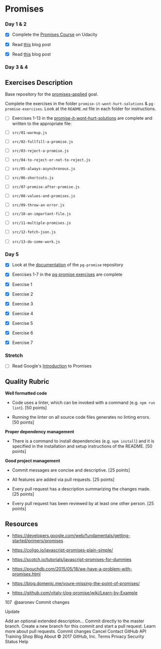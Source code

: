 # Promises

### Day 1 & 2

- [x] Complete the [Promises Course][promises-course] on Udacity

- [x] Read [this](https://coligo.io/javascript-promises-plain-simple/) blog post

- [x] Read [this](https://scotch.io/tutorials/javascript-promises-for-dummies) blog post
​
### Day 3 & 4

## Exercises Description

Base repository for the [promises-applied](https://github.com/GuildCrafts/web-development-js/issues/186) goal.

Complete the exercises in the folder `promise-it-wont-hurt-solutions` & `pg-promise-exercises`. Look at the `README.md` file in each folder for instructions.

- [ ] Exercises 1-13 in the [promise-it-wont-hurt-solutions][promise-it-wont-hurt-solutions] are complete and written to the appropriate file:

- [ ] `src/01-warmup.js`

- [ ] `src/02-fullfill-a-promise.js`

- [ ] `src/03-reject-a-promise.js`

- [ ] `src/04-to-reject-or-not-to-reject.js`

- [ ] `src/05-always-asynchronous.js`

- [ ] `src/06-shortcuts.js`

- [ ] `src/07-promise-after-promise.js`

- [ ] `src/08-values-and-promises.js`	

- [ ] `src/09-throw-an-error.js`

- [ ] `src/10-an-important-file.js`

- [ ] `src/11-multiple-promises.js`

- [ ] `src/12-fetch-json.js`

- [ ] `src/13-do-some-work.js`
​
### Day 5

- [x] Look at the [documentation](https://github.com/vitaly-t/pg-promise/wiki/Learn-by-Example) of the `pg-promise` repository

- [x] Exercises 1-7 in the [pg promise exercises][pg-promise-exercises] are complete

- [x] Exercise 1

- [x] Exercise 2

- [x] Exercise 3

- [x] Exercise 4

- [x] Exercise 5

- [x] Exercise 6

- [x] Exercise 7

### Stretch

- [ ] Read Google's [Introduction](https://developers.google.com/web/fundamentals/getting-started/primers/promises) to Promises
​
## Quality Rubric

**Well formatted code**

- Code uses a linter, which can be invoked with a command (e.g. `npm run lint`). [50 points]

- Running the linter on all source code files generates no linting errors. [50 points]

**Proper dependency management**

- There is a command to install dependencies (e.g. `npm install`) and it is specified in the installation and setup instructions of the README. [50 points]

**Good project management**

- Commit messages are concise and descriptive. [25 points]

- All features are added via pull requests. [25 points]

- Every pull request has a description summarizing the changes made. [25 points]

- Every pull request has been reviewed by at least one other person. [25 points]

## Resources

- https://developers.google.com/web/fundamentals/getting-started/primers/promises

- https://coligo.io/javascript-promises-plain-simple/

- https://scotch.io/tutorials/javascript-promises-for-dummies

- https://pouchdb.com/2015/05/18/we-have-a-problem-with-promises.html

- https://blog.domenic.me/youre-missing-the-point-of-promises/

- https://github.com/vitaly-t/pg-promise/wiki/Learn-by-Example

[promise-it-wont-hurt-solutions]: https://github.com/GuildCrafts/promises-exercises/tree/master/promise-it-wont-hurt-solutions

[promises-course]: https://www.udacity.com/course/javascript-promises--ud898

[pg-promise-exercises]: https://github.com/GuildCrafts/promises-exercises/tree/master/pg-promise-exercises

[promises-exercises]: https://github.com/GuildCrafts/promises-exercises
107
​
@aaronev
Commit changes

Update 

Add an optional extended description…
  Commit directly to the master branch.
  Create a new branch for this commit and start a pull request. Learn more about pull requests.
Commit changes  Cancel
Contact GitHub API Training Shop Blog About
© 2017 GitHub, Inc. Terms Privacy Security Status Help


